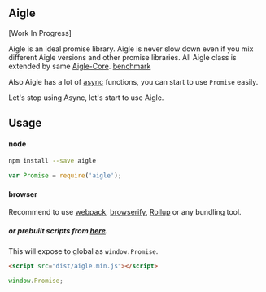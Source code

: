 Aigle
--

[Work In Progress]

Aigle is an ideal promise library.
Aigle is never slow down even if you mix different Aigle versions and other promise libraries.
All Aigle class is extended by same [Aigle-Core](https://github.com/suguru03/aigle-core). [benchmark](https://github.com/suguru03/aigle-benchmark)

Also Aigle has a lot of [async](https://github.com/caolan/async) functions, you can start to use `Promise` easily.

Let's stop using Async, let's start to use Aigle.

Usage
--

#### node
```sh
npm install --save aigle
```

```js
var Promise = require('aigle');
```

#### browser
Recommend to use [webpack](https://github.com/webpack/webpack), [browserify](https://github.com/substack/node-browserify), [Rollup](https://github.com/rollup/rollup) or any bundling tool.

##### or prebuilt scripts from [here](https://github.com/suguru03/aigle/tree/master/dist/).
This will expose to global as `window.Promise`.
```html
<script src="dist/aigle.min.js"></script>
``` 

```js
window.Promise;
```